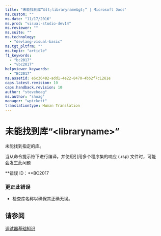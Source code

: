 ```yaml
---
title: "未能找到库“&lt;libraryname&gt;” | Microsoft Docs"
ms.custom: ""
ms.date: "11/17/2016"
ms.prod: "visual-studio-dev14"
ms.reviewer: ""
ms.suite: ""
ms.technology: 
  - "devlang-visual-basic"
ms.tgt_pltfrm: ""
ms.topic: "article"
f1_keywords: 
  - "bc2017"
  - "vbc2017"
helpviewer_keywords: 
  - "BC2017"
ms.assetid: e6c36482-add1-4e22-8470-4bb2f7c1281e
caps.latest.revision: 10
caps.handback.revision: 10
author: "stevehoag"
ms.author: "shoag"
manager: "wpickett"
translationtype: Human Translation
---
```

# 未能找到库“&lt;libraryname&gt;”
未能找到指定的库。  
  
 当从命令提示符下进行编译，并使用引用多个程序集的响应 \(.rsp\) 文件时，可能会发生此问题  
  
 **错误 ID：**BC2017  
  
### 更正此错误  
  
-   检查库名称以确保其正确无误。  
  
## 请参阅  
 [调试器基础知识](/visual-studio/debugger/debugger-basics)